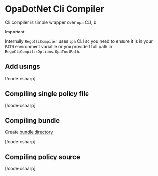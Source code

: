 # OpaDotNet Cli Compiler

Cli compiler is simple wrapper over `opa` CLI, b

> [!IMPORTANT]
> Internally `RegoCliCompiler` uses `opa` CLI so you need to ensure it is in your `PATH` environment variable or you provided full path in `RegoCliCompilerOptions.OpaToolPath`.

## Add usings

[!code-csharp[](~/snippets/Snippets.cs#CompilationCliUsings)]

## Compiling single policy file

[!code-csharp[](~/snippets/Snippets.cs#CompileFileCli)]

## Compiling bundle

Create [bundle directory](https://www.openpolicyagent.org/docs/latest/management-bundles/)

[!code-csharp[](~/snippets/Snippets.cs#CompileBundleCli)]

## Compiling policy source

[!code-csharp[](~/snippets/Snippets.cs#CompileSourceCli)]
